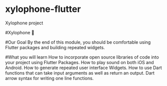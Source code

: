 # xylophone-flutter
Xylophone project 


#Xylophone 🎹

#Our Goal
 By the end of this module, you should be comfortable using Flutter packages and building repeated widgets.


#What you will learn
How to incorporate open source libraries of code into your project using Flutter Packages.
How to play sound on both iOS and Android.
How to generate repeated user interface Widgets.
How to use Dart functions that can take input arguments as well as return an output.
Dart arrow syntax for writing one line functions.
